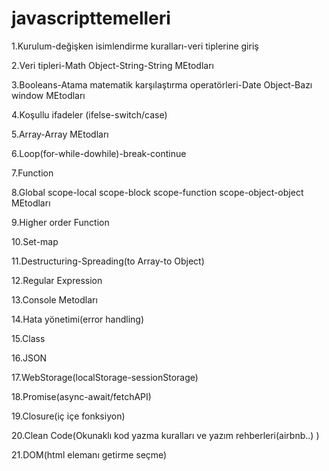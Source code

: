 # javascripttemelleri
1.Kurulum-değişken isimlendirme kuralları-veri tiplerine giriş

2.Veri tipleri-Math Object-String-String MEtodları

3.Booleans-Atama matematik karşılaştırma operatörleri-Date Object-Bazı window MEtodları

4.Koşullu ifadeler (ifelse-switch/case)

5.Array-Array MEtodları

6.Loop(for-while-dowhile)-break-continue

7.Function

8.Global scope-local scope-block scope-function scope-object-object MEtodları

9.Higher order Function

10.Set-map

11.Destructuring-Spreading(to Array-to Object)

12.Regular Expression

13.Console Metodları

14.Hata yönetimi(error handling)

15.Class

16.JSON

17.WebStorage(localStorage-sessionStorage)

18.Promise(async-await/fetchAPI)

19.Closure(iç içe fonksiyon)

20.Clean Code(Okunaklı kod yazma kuralları ve yazım rehberleri(airbnb..) )

21.DOM(html elemanı getirme seçme)
